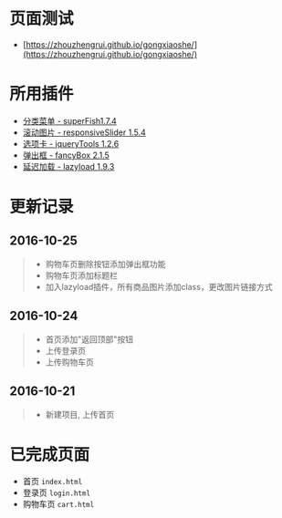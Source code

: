 # 页面测试

- [https://zhouzhengrui.github.io/gongxiaoshe/](https://zhouzhengrui.github.io/gongxiaoshe/)

# 所用插件

- [分类菜单 - superFish1.7.4](http://users.tpg.com.au/j_birch/plugins/superfish/)
- [滚动图片 - responsiveSlider 1.5.4](http://responsiveslides.com/)
- [选项卡 - jqueryTools 1.2.6](http://jquerytools.github.io/)
- [弹出框 - fancyBox 2.1.5](http://fancyapps.com/fancybox/)
- [延迟加载 - lazyload 1.9.3](http://www.appelsiini.net/projects/lazyload)

# 更新记录

## 2016-10-25

> - 购物车页删除按钮添加弹出框功能
> - 购物车页添加标题栏
> - 加入lazyload插件，所有商品图片添加class，更改图片链接方式

## 2016-10-24

> - 首页添加"返回顶部"按钮
> - 上传登录页
> - 上传购物车页

## 2016-10-21

> - 新建项目, 上传首页

# 已完成页面

- 首页 `index.html`
- 登录页 `login.html`
- 购物车页 `cart.html`
